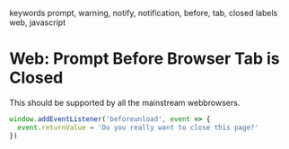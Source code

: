 keywords prompt, warning, notify, notification, before, tab, closed
labels web, javascript

# Web: Prompt Before Browser Tab is Closed
This should be supported by all the mainstream webbrowsers.

```javascript
window.addEventListener('beforeunload', event => {
  event.returnValue = 'Do you really want to close this page?'
})
```
